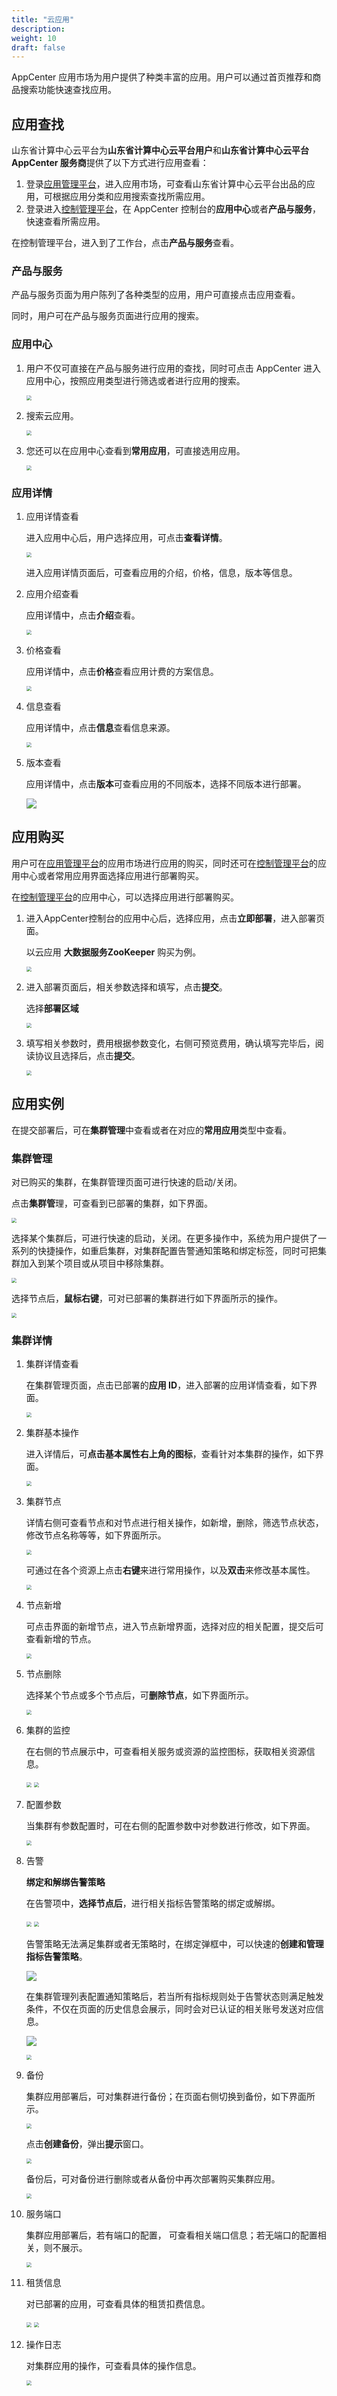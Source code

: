 ```yaml
---
title: "云应用"
description: 
weight: 10
draft: false
---
```


AppCenter 应用市场为用户提供了种类丰富的应用。用户可以通过首页推荐和商品搜索功能快速查找应用。

## 应用查找

山东省计算中心云平台为**山东省计算中心云平台用户**和**山东省计算中心云平台 AppCenter 服务商**提供了以下方式进行应用查看：

1. 登录[应用管理平台](http://appcenter.yiqiyun.sd.cegn.cn/developer)，进入应用市场，可查看山东省计算中心云平台出品的应用，可根据应用分类和应用搜索查找所需应用。
2. 登录进入[控制管理平台](http://console.yiqiyun.sd.cegn.cn/)，在 AppCenter 控制台的**应用中心**或者**产品与服务**，快速查看所需应用。

在控制管理平台，进入到了工作台，点击**产品与服务**查看。

### 产品与服务

产品与服务页面为用户陈列了各种类型的应用，用户可直接点击应用查看。

同时，用户可在产品与服务页面进行应用的搜索。

### 应用中心

1. 用户不仅可直接在产品与服务进行应用的查找，同时可点击 AppCenter 进入应用中心，按照应用类型进行筛选或者进行应用的搜索。

   <img src="../../_images/um_cloud_search.png" style="zoom:50%;" />

2. 搜索云应用。

   <img src="../../_images/um_cloud_app.png" style="zoom:50%;" />

3. 您还可以在应用中心查看到**常用应用**，可直接选用应用。

   <img src="../../_images/um_cloud_customapp.png" style="zoom:50%;" />

### 应用详情

1. 应用详情查看

   进入应用中心后，用户选择应用，可点击**查看详情**。

   <img src="../../_images/um_cloud_details.png" style="zoom:50%;" />

   进入应用详情页面后，可查看应用的介绍，价格，信息，版本等信息。

2. 应用介绍查看

   应用详情中，点击**介绍**查看。

   <img src="../../_images/um_cloud_app_details.png" style="zoom:50%;" />

3. 价格查看

   应用详情中，点击**价格**查看应用计费的方案信息。

   <img src="../../_images/um_cloud_billing.png" style="zoom:50%;" />

4. 信息查看

   应用详情中，点击**信息**查看信息来源。

   <img src="../../_images/um_cloud_info.png" style="zoom:50%;" />

5. 版本查看

   应用详情中，点击**版本**可查看应用的不同版本，选择不同版本进行部署。

   ![](../../_images/um_cloud_version.png)

## 应用购买

用户可在[应用管理平台](http://appcenter.yiqiyun.sd.cegn.cn/)的应用市场进行应用的购买，同时还可在[控制管理平台](http://console.yiqiyun.sd.cegn.cn/)的应用中心或者常用应用界面选择应用进行部署购买。

在[控制管理平台](http://console.yiqiyun.sd.cegn.cn/)的应用中心，可以选择应用进行部署购买。

1. 进入AppCenter控制台的应用中心后，选择应用，点击**立即部署**，进入部署页面。

   以云应用 **大数据服务ZooKeeper** 购买为例。

   <img src="../../_images/um_cloud_deploy.png" style="zoom:50%;" />

2. 进入部署页面后，相关参数选择和填写，点击**提交**。

   选择**部署区域**

   <img src="../../_images/um_cloud_zone.png" style="zoom:50%;" />

3. 填写相关参数时，费用根据参数变化，右侧可预览费用，确认填写完毕后，阅读协议且选择后，点击**提交**。

   <img src="../../_images/um_cloud_param.png" style="zoom:50%;" />

## 应用实例

在提交部署后，可在**集群管理**中查看或者在对应的**常用应用**类型中查看。

### 集群管理

对已购买的集群，在集群管理页面可进行快速的启动/关闭。

点击**集群管**理，可查看到已部署的集群，如下界面。

<img src="../../_images/um_cloud_zookeeper_list.png" style="zoom:50%;" />

选择某个集群后，可进行快速的启动，关闭。在更多操作中，系统为用户提供了一系列的快捷操作，如重启集群，对集群配置告警通知策略和绑定标签，同时可把集群加入到某个项目或从项目中移除集群。

<img src="../../_images/um_cloud_zookeeper_more.png" style="zoom:50%;" />

选择节点后，**鼠标右键**，可对已部署的集群进行如下界面所示的操作。

<img src="../../_images/um_cloud_zookeeper_right.png" style="zoom:50%;" />

### 集群详情

1. 集群详情查看

   在集群管理页面，点击已部署的**应用 ID**，进入部署的应用详情查看，如下界面。

   <img src="../../_images/um_cloud_zookeeper_details.png" style="zoom:50%;" />

2. 集群基本操作

   进入详情后，可**点击基本属性右上角的图标**，查看针对本集群的操作，如下界面。

   <img src="../../_images/um_cloud_zookeeper_operation.png" style="zoom:50%;" />

3. 集群节点

   详情右侧可查看节点和对节点进行相关操作，如新增，删除，筛选节点状态，修改节点名称等等，如下界面所示。

   <img src="../../_images/um_cloud_zookeeper_status.png" style="zoom:50%;" />

   可通过在各个资源上点击**右键**来进行常用操作，以及**双击**来修改基本属性。

   <img src="../../_images/um_cloud_zookeeper_modify.png" style="zoom:50%;" />

4. 节点新增

   可点击界面的新增节点，进入节点新增界面，选择对应的相关配置，提交后可查看新增的节点。

   <img src="../../_images/um_cloud_zookeeper_add.png" style="zoom:50%;" />

5. 节点删除

   选择某个节点或多个节点后，可**删除节点**，如下界面所示。

   <img src="../../_images/um_cloud_zookeeper_del.png" style="zoom:50%;" />

6. 集群的监控

   在右侧的节点展示中，可查看相关服务或资源的监控图标，获取相关资源信息。

    <img src="../../_images/um_cloud_zookeeper_monitor.png" style="zoom:50%;" />

   <img src="../../_images/um_cloud_zookeeper_sources.png" style="zoom:50%;" />

7. 配置参数

   当集群有参数配置时，可在右侧的配置参数中对参数进行修改，如下界面。

   <img src="../../_images/um_cloud_zookeeper_config.png" style="zoom:50%;" />

8. 告警

   **绑定和解绑告警策略**

   在告警项中，**选择节点后**，进行相关指标告警策略的绑定或解绑。

   <img src="../../_images/um_cloud_zookeeper_alarm.png" style="zoom:50%;" />

   <img src="../../_images/um_cloud_zookeeper_bind_alarm.png" style="zoom:50%;" />

   告警策略无法满足集群或者无策略时，在绑定弹框中，可以快速的**创建和管理指标告警策略**。

   ![](../../_images/um_cloud_zookeeper_alarm_create.png)

   在集群管理列表配置通知策略后，若当所有指标规则处于告警状态则满足触发条件，不仅在页面的历史信息会展示，同时会对已认证的相关账号发送对应信息。

   ![](../../_images/um_cloud_zookeeper_alarm_monitor.png)

   <img src="../../_images/um_cloud_zookeeper_alarm_list.png" style="zoom:50%;" />

9. 备份

   集群应用部署后，可对集群进行备份；在页面右侧切换到备份，如下界面所示。

   <img src="../../_images/um_cloud_zookeeper_bak.png" style="zoom:50%;" />

   点击**创建备份**，弹出**提示**窗口。

   <img src="../../_images/um_cloud_zookeeper_bak_prompt.png" style="zoom:50%;" />

   备份后，可对备份进行删除或者从备份中再次部署购买集群应用。

   <img src="../../_images/um_cloud_zookeeper_bak_modify.png" style="zoom:50%;" />

10. 服务端口

    集群应用部署后，若有端口的配置，  可查看相关端口信息；若无端口的配置相关，则不展示。

    <img src="../../_images/um_cloud_zookeeper_port.png" style="zoom:50%;" />

11. 租赁信息

    对已部署的应用，可查看具体的租赁扣费信息。

    <img src="../../_images/um_cloud_zookeeper_hire.png" style="zoom:50%;" />

    <img src="../../_images/um_cloud_zookeeper_hire_details.png" style="zoom:50%;" />

12. 操作日志

    对集群应用的操作，可查看具体的操作信息。

    <img src="../../_images/um_cloud_zookeeper_log.png" style="zoom:50%;" />